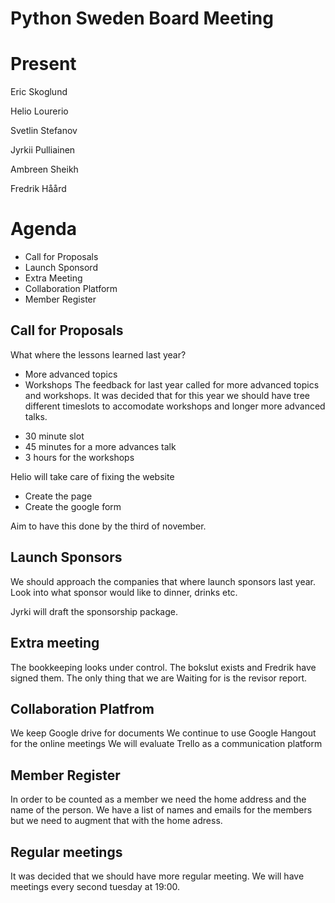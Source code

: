 # Python Sweden Board Meeting

# Present

Eric Skoglund

Helio Lourerio

Svetlin Stefanov

Jyrkii Pulliainen

Ambreen Sheikh

Fredrik Håård

# Agenda

- Call for Proposals
- Launch Sponsord
- Extra Meeting
- Collaboration Platform
- Member Register


## Call for Proposals

What where the lessons learned last year?
 - More advanced topics
 - Workshops
The feedback for last year called for more advanced topics and workshops.
It was decided that for this year we should have tree different timeslots to accomodate workshops and longer
more advanced talks.
 * 30 minute slot
 * 45 minutes for a more advances talk
 * 3 hours for the workshops


 Helio will take care of fixing the website
 - Create the page
 - Create the google form

Aim to have this done by the third of november.
       
## Launch Sponsors

We should approach the companies that where launch sponsors last year.
Look into what sponsor would like to dinner, drinks etc.

Jyrki will draft the sponsorship package.

## Extra meeting

The bookkeeping looks under control. The bokslut exists and Fredrik have signed them. The only thing that we are Waiting for is the revisor report.

## Collaboration Platfrom

We keep Google drive for documents
We continue to use Google Hangout for the online meetings
We will evaluate Trello as a communication platform

## Member Register

In order to be counted as a member we need the home address and the name of the person.
We have a list of names and emails for the members but we need to augment that with the home adress.

## Regular meetings

It was decided that we should have more regular meeting. We will have meetings
every second tuesday at 19:00.
